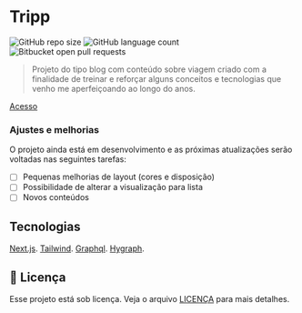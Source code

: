 # Tripp

![GitHub repo size](https://img.shields.io/github/repo-size/alexsolda/tripp?style=for-the-badge)
![GitHub language count](https://img.shields.io/github/languages/count/alexsolda/tripp?style=for-the-badge)
![Bitbucket open pull requests](https://img.shields.io/bitbucket/pr-raw/alexsolda/tripp?style=for-the-badge)


> Projeto do tipo blog com conteúdo sobre viagem criado com a finalidade de treinar e reforçar alguns conceitos e tecnologias que venho me aperfeiçoando ao longo do anos.

[Acesso](https://tripp-blog.vercel.app/)

### Ajustes e melhorias

O projeto ainda está em desenvolvimento e as próximas atualizações serão voltadas nas seguintes tarefas:

- [ ] Pequenas melhorias de layout (cores e disposição)
- [ ] Possibilidade de alterar a visualização para lista
- [ ] Novos conteúdos

## Tecnologias

[Next.js](https://nextjs.org/).
[Tailwind](https://tailwindcss.com/).
[Graphql](https://graphql.org/).
[Hygraph](https://hygraph.com/).

## 📝 Licença

Esse projeto está sob licença. Veja o arquivo [LICENÇA](LICENSE.md) para mais detalhes.


